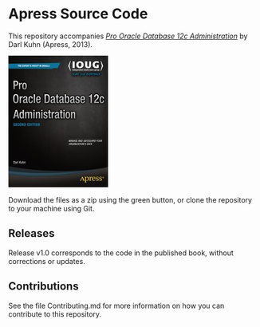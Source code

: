 # Apress Source Code

This repository accompanies [*Pro Oracle Database 12c Administration*](http://www.apress.com/9781430257288) by Darl Kuhn (Apress, 2013).

![Cover image](9781430257288.jpg)

Download the files as a zip using the green button, or clone the repository to your machine using Git.

## Releases

Release v1.0 corresponds to the code in the published book, without corrections or updates.

## Contributions

See the file Contributing.md for more information on how you can contribute to this repository.
